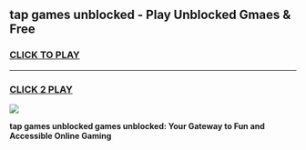
## tap games unblocked - Play Unblocked Gmaes & Free
<h3>
<a href="https://premium.freeplayer.one?title=tap_games_unblocked&ref=19F">CLICK TO PLAY</a></h3>
<hr>

<h3>
<a href="https://premium.freeplayer.one?title=tap_games_unblocked&ref=19F">CLICK 2 PLAY</a>
  
</h3>

<a href="https://premium.freeplayer.one?title=tap_games_unblocked&ref=19F/"><img src="https://clearcache.store/games.png"></a>


**tap games unblocked games unblocked: Your Gateway to Fun and Accessible Online Gaming**
